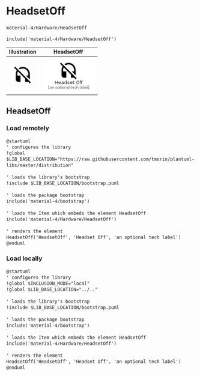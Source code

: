 # HeadsetOff


```text
material-4/Hardware/HeadsetOff
```

```text
include('material-4/Hardware/HeadsetOff')
```



| Illustration | HeadsetOff |
| :---: | :---: |
| ![illustration for Illustration](../../material-4/Hardware/HeadsetOff.png) | ![illustration for HeadsetOff](../../material-4/Hardware/HeadsetOff.Local.png) |




## HeadsetOff

### Load remotely
```plantuml
@startuml
' configures the library
!global $LIB_BASE_LOCATION="https://raw.githubusercontent.com/tmorin/plantuml-libs/master/distribution"

' loads the library's bootstrap
!include $LIB_BASE_LOCATION/bootstrap.puml

' loads the package bootstrap
include('material-4/bootstrap')

' loads the Item which embeds the element HeadsetOff
include('material-4/Hardware/HeadsetOff')

' renders the element
HeadsetOff('HeadsetOff', 'Headset Off', 'an optional tech label')
@enduml
```

### Load locally
```plantuml
@startuml
' configures the library
!global $INCLUSION_MODE="local"
!global $LIB_BASE_LOCATION="../.."

' loads the library's bootstrap
!include $LIB_BASE_LOCATION/bootstrap.puml

' loads the package bootstrap
include('material-4/bootstrap')

' loads the Item which embeds the element HeadsetOff
include('material-4/Hardware/HeadsetOff')

' renders the element
HeadsetOff('HeadsetOff', 'Headset Off', 'an optional tech label')
@enduml
```

